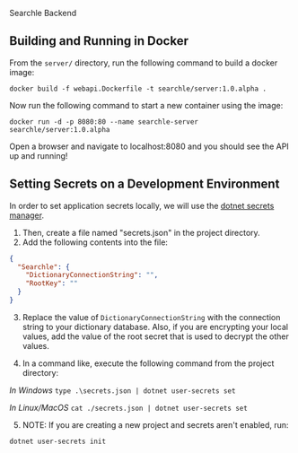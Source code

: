 Searchle Backend

## Building and Running in Docker

From the `server/` directory, run the following command to build a docker image:

```
docker build -f webapi.Dockerfile -t searchle/server:1.0.alpha .  
```

Now run the following command to start a new container using the image:

```
docker run -d -p 8080:80 --name searchle-server searchle/server:1.0.alpha
```

Open a browser and navigate to localhost:8080 and you should see the API up and running!

## Setting Secrets on a Development Environment

In order to set application secrets locally, we will use the [dotnet secrets manager](https://learn.microsoft.com/en-us/aspnet/core/security/app-secrets?view=aspnetcore-6.0&tabs=windows#set-multiple-secrets). 

1. Then, create a file named "secrets.json" in the project directory.
2. Add the following contents into the file:

```json
{
  "Searchle": {
    "DictionaryConnectionString": "",
    "RootKey": ""
  }
}
```

3. Replace the value of `DictionaryConnectionString` with the connection string to your dictionary database. Also, if you are encrypting your local values, add the value of the root secret that is used to decrypt the other values.

4. In a command like, execute the following command from the project directory:

_In Windows_
`type .\secrets.json | dotnet user-secrets set`

_In Linux/MacOS_
`cat ./secrets.json | dotnet user-secrets set`

5. NOTE: If you are creating a new project and secrets aren't enabled, run:

`dotnet user-secrets init`